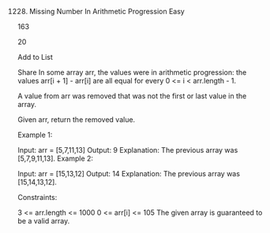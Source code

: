1228. Missing Number In Arithmetic Progression
Easy

163

20

Add to List

Share
In some array arr, the values were in arithmetic progression: the values arr[i + 1] - arr[i] are all equal for every 0 <= i < arr.length - 1.

A value from arr was removed that was not the first or last value in the array.

Given arr, return the removed value.



Example 1:

Input: arr = [5,7,11,13]
Output: 9
Explanation: The previous array was [5,7,9,11,13].
Example 2:

Input: arr = [15,13,12]
Output: 14
Explanation: The previous array was [15,14,13,12].


Constraints:

3 <= arr.length <= 1000
0 <= arr[i] <= 105
The given array is guaranteed to be a valid array.
